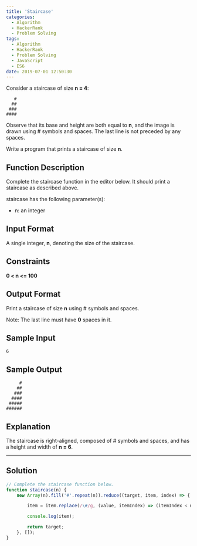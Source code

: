 ```yaml
---
title: 'Staircase'
categories:
  - Algorithm
  - HackerRank
  - Problem Solving
tags:
  - Algorithm
  - HackerRank
  - Problem Solving
  - JavaScript
  - ES6
date: 2019-07-01 12:50:30
---
```


Consider a staircase of size **n = 4**:

```
   #
  ##
 ###
####
```

<!-- more -->

Observe that its base and height are both equal to **n**, and the image is drawn using # symbols and spaces. The last line is not preceded by any spaces.

Write a program that prints a staircase of size **n**.

## Function Description

Complete the staircase function in the editor below. It should print a staircase as described above.

staircase has the following parameter(s):

- n: an integer

## Input Format

A single integer, **n**, denoting the size of the staircase.

## Constraints 

**0 < n <= 100**

## Output Format

Print a staircase of size **n** using # symbols and spaces.

Note: The last line must have **0** spaces in it.

## Sample Input

```
6
```

## Sample Output

```
     #
    ##
   ###
  ####
 #####
######
```

## Explanation

The staircase is right-aligned, composed of # symbols and spaces, and has a height and width of **n = 6**.

---

## Solution

```javascript
// Complete the staircase function below.
function staircase(n) {
    new Array(n).fill('#'.repeat(n)).reduce((target, item, index) => {

        item = item.replace(/\#/g, (value, itemIndex) => (itemIndex < n - index - 1) ? ' ' : value);

        console.log(item);

        return target;
    }, []);
}
```